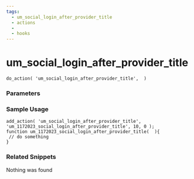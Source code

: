 ```yaml
---
tags: 
  - um_social_login_after_provider_title
  - actions
  - 
  - hooks
---
```

# um\_social\_login\_after\_provider\_title

``` php:no-line-numbers
do_action( 'um_social_login_after_provider_title',  )
```
<div class='hook-sep'></div>

### Parameters

<div class='hook-sep'></div>



### Sample Usage

``` php:no-line-numbers
add_action( 'um_social_login_after_provider_title', 'um_1172023_social_login_after_provider_title', 10, 0 );
function um_1172023_social_login_after_provider_title(  ){
 // do something
}
```
<div class='hook-sep'></div>



### Related Snippets

Nothing was found

